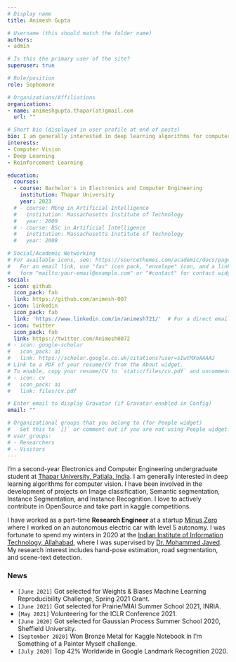 ```yaml
---
# Display name
title: Animesh Gupta

# Username (this should match the folder name)
authors:
- admin

# Is this the primary user of the site?
superuser: true

# Role/position
role: Sophomore

# Organizations/Affiliations
organizations:
- name: animeshgupta.thapar(at)gmail.com
  url: ""

# Short bio (displayed in user profile at end of posts)
bio: I am generally interested in deep learning algorithms for computer vision. I have been involved in the development of projects on Image classification, Semantic segmentation, Instance Segmentation, and Instance Recognition. I love to actively contribute in OpenSource and take part in kaggle competitions.
interests:
- Computer Vision
- Deep Learning
- Reinforcement Learning

education:
  courses:
  - course: Bachelor's in Electronics and Computer Engineering
    institution: Thapar University
    year: 2023
  # - course: MEng in Artificial Intelligence
  #   institution: Massachusetts Institute of Technology
  #   year: 2009
  # - course: BSc in Artificial Intelligence
  #   institution: Massachusetts Institute of Technology
  #   year: 2008

# Social/Academic Networking
# For available icons, see: https://sourcethemes.com/academic/docs/page-builder/#icons
#   For an email link, use "fas" icon pack, "envelope" icon, and a link in the
#   form "mailto:your-email@example.com" or "#contact" for contact widget.
social:
- icon: github
  icon_pack: fab
  link: https://github.com/animesh-007 
- icon: linkedin
  icon_pack: fab
  link: 'https://www.linkedin.com/in/animesh721/'  # For a direct email link, use "mailto:test@example.org".
- icon: twitter
  icon_pack: fab
  link: https://twitter.com/Animesh0072
# - icon: google-scholar
#   icon_pack: ai
#   link: https://scholar.google.co.uk/citations?user=sIwtMXoAAAAJ
# Link to a PDF of your resume/CV from the About widget.
# To enable, copy your resume/CV to `static/files/cv.pdf` and uncomment the lines below.
# - icon: cv
#   icon_pack: ai
#   link: files/cv.pdf

# Enter email to display Gravatar (if Gravatar enabled in Config)
email: ""

# Organizational groups that you belong to (for People widget)
#   Set this to `[]` or comment out if you are not using People widget.
# user_groups:
# - Researchers
# - Visitors
---
```


I’m a second-year Electronics and Computer Engineering undergraduate student at [Thapar University, Patiala, India](http://www.thapar.edu/). I am generally interested in deep learning algorithms for computer vision. I have been involved in the development of projects on Image classification, Semantic segmentation, Instance Segmentation, and Instance Recognition. I love to actively contribute in OpenSource and take part in kaggle competitions.

I have worked as a part-time **Research Engineer** at a startup [Minus Zero](https://minuszero.in/) where I worked on an autonomous electric car with level 5 autonomy. I was fortunate to spend my winters in 2020 at the [Indian Institute of Information Technology, Allahabad](https://www.iiita.ac.in/), where I was supervised by [Dr. Mohammed Javed](http://scholar.google.co.in/citations?user=EN6ZZmgAAAAJ&hl=en). My research interest includes hand-pose estimation, road segmentation, and scene-text detection.

### News
- `[June 2021]` Got selected for Weights & Biases Machine Learning Reproducibility Challenge, Spring 2021 Grant.
- `[June 2021]` Got selected for Prairie/MIAI Summer School 2021, INRIA.
- `[May 2021]` Volunteering for the ICLR Conference 2021.
- `[June 2020]` Got selected for Gaussian Process Summer School 2020, Sheffield University.
- `[September 2020]` Won Bronze Metal for Kaggle Notebook in I’m Something of a Painter Myself challenge.
- `[July 2020]` Top 42% Worldwide in Google Landmark Recognition 2020.




